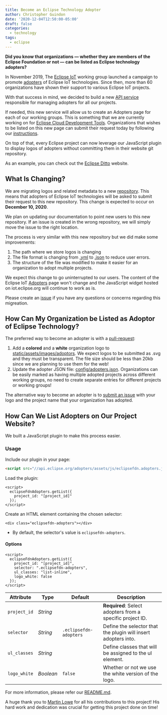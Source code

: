 ```yaml
---
title: Become an Eclipse Technology Adopter
author: Christopher Guindon
date: '2020-12-04T12:50:00-05:00'
draft: false
categories:
  - technology
tags:
  - eclipse
---
```


**Did you know that organizations — whether they are members of the Eclipse Foundation or not — can be listed as Eclipse technology adopters?**

In November 2019, The [Eclipse IoT](https://iot.eclipse.org/) working group launched a campaign to promote [adopters](https://iot.eclipse.org/adopters/) of Eclipse IoT technologies. Since then, more than 60 organizations have shown their support to various Eclipse IoT projects.

With that success in mind, we decided to build a new [API service](https://github.com/EclipseFdn/eclipsefdn-project-adopters) responsible for managing adopters for all our projects.

If needed, this new service will allow us to create an Adopters page for each of our working groups. This is something that we are currently working on for [Eclipse Cloud Development Tools](https://ecdtools.eclipse.org/). Organizations that wishes to be listed on this new page can submit their request today by following our [instructions](#how-can-my-organization-be-listed-as-adoptor-of-eclipse-technology).

On top of that, every Eclipse project can now leverage our JavaScript plugin to display logos of adopters without committing them in their website git repository.

As an example, you can check out the [Eclipse Ditto](https://www.eclipse.org/ditto/) website.

## What Is Changing? 

We are migrating logos and related metadata to a new [repository](https://github.com/EclipseFdn/eclipsefdn-project-adopters). This means that adopters of Eclipse IoT technologies will be asked to submit their request to this new repository. This change is expected to occur on **December 10, 2020**. 

We plan on updating  our documentation to point new users to this new repository. If an issue is created in the wrong repository, we will simply move the issue to the right location.

The process is very similar with this new repository but we did make some improvements: 

1. The path where we store logos is changing
2. The file format is changing from [.yml](https://github.com/EclipseFdn/iot.eclipse.org/blob/master/data/adopters.yml) to [.json](https://github.com/EclipseFdn/eclipsefdn-project-adopters/blob/master/config/adopters.json) to reduce user errors.
3. The structure of the file was modified to make it easier for an organization to adopt multiple projects.

We expect this change to go uninterrupted to our users. The content of the Eclipse IoT [Adopters](https://iot.eclipse.org/adopters/) page won't change and the JavaScript widget hosted on iot.eclipse.org will continue to work as is.

Please create an [issue](https://github.com/EclipseFdn/eclipsefdn-project-adopters/issues/new?template=bug_report.md) if you have any questions or concerns regarding this migreation.

## How Can My Organization be Listed as Adoptor of Eclipse Technology?

The preferred way to become an adopter is with a [pull-request](https://github.com/EclipseFdn/eclipsefdn-project-adopters/pulls):

1. Add a **colored** and a **white** organization logo to [static/assets/images/adoptors](https://github.com/EclipseFdn/eclipsefdn-project-adopters/tree/master/static/assets/images/adopters). We expect logos to be submitted as .svg and they must be transparent. The file size should be less than 20kb since we are planning to use them for the web!
2. Update the adopter JSON file: [config/adopters.json](https://github.com/EclipseFdn/eclipsefdn-project-adopters/blob/master/config/adopters.json). Organizations can be easily marked as having multiple adopted projects across different working groups, no need to create separate entries for different projects or working groups!

The alternative way to become an adopter is to [submit an issue](https://github.com/EclipseFdn/eclipsefdn-project-adopters/issues/new?template=adopter_request.md) with your logo and the project name that your organization has adopted. 

## How Can We List Adopters on Our Project Website?

We built a JavaScript plugin to make this process easier. 

### Usage

Include our plugin in your page:

```html
<script src="//api.eclipse.org/adopters/assets/js/eclipsefdn.adopters.js"></script>
```

Load the plugin:

```
<script>
  eclipseFdnAdopters.getList({
    project_id: "[project_id]"
  });
</script>
```

Create an HTML element containing the chosen selector:

```
<div class="eclipsefdn-adopters"></div>
```
* By default, the selector's value is ```eclipsefdn-adopters```.

#### Options

```
<script>
  eclipseFdnAdopters.getList({
    project_id: "[project_id]",
    selector: ".eclipsefdn-adopters",
    ul_classes: "list-inline",
    logo_white: false
  });
</script>
```

Attribute     | Type        | Default   | Description
---           | ---         | ---       | ---
`project_id`   | *String*   | ` `    | **Required**: Select adopters from a specific project ID.
`selector`   | *String*   | `.eclipsefdn-adopters`    | Define the selector that the plugin will insert adopters into.
`ul_classes`  | *String*   | ` `   | Define classes that will be assigned to the ul element.
`logo_white`  | *Boolean*   | `false`   | Whether or not we use the white version of the logo.

For more information, please refer our [README.md](https://github.com/EclipseFdn/eclipsefdn-project-adopters/blob/master/README.md).

A huge thank you to [Martin Lowe](https://accounts.eclipse.org/users/malowe) for all his contributions to this project! His hard work and dedication was crucial for getting this project done on time!